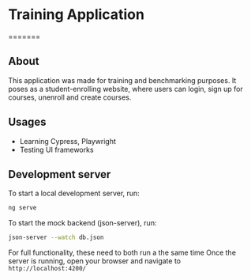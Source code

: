  # Training Application
=======
## About

This application was made for training and benchmarking purposes. 
It poses as a student-enrolling website, where users can login, sign up for courses, unenroll and create courses. 

## Usages
- Learning Cypress, Playwright
- Testing UI frameworks
      
## Development server

To start a local development server, run:

```bash
ng serve
```

To start the mock backend (json-server), run:

```bash
json-server --watch db.json
``` 

For full functionality, these need to both run a the same time
Once the server is running, open your browser and navigate to `http://localhost:4200/` 


